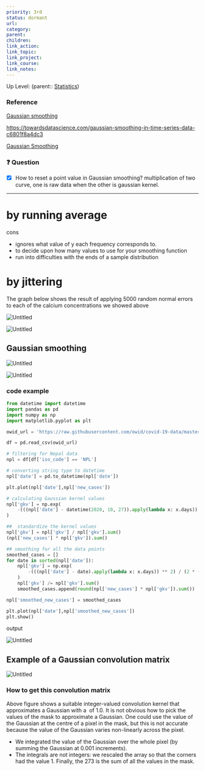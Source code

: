 ```yaml
---
priority: 3rd
status: dormant
url: 
category: 
parent: 
children: 
link_action: 
link_topic: 
link_project: 
link_course: 
link_notes: 
---
```

Up Level: (parent:: [Statistics](Statistics.md))


### Reference

[Gaussian smoothing](https://influentialpoints.com/Training/gaussian_smoothing.htm)

https://towardsdatascience.com/gaussian-smoothing-in-time-series-data-c6801f8a4dc3

[Gaussian Smoothing](https://homepages.inf.ed.ac.uk/rbf/HIPR2/gsmooth.htm)

### ❓ Question

- [x]  How to reset a point value in Gaussian smoothing? multiplication of two curve, one is raw data when the other is gaussian kernel.

---

# by running average

cons

- ignores what value of y each frequency corresponds to.
- to decide upon how many values to use for your smoothing function
- run into difficulties with the ends of a sample distribution

# by jittering

The graph below shows the result of applying 5000 random normal errors to each of the calcium concentrations we showed above

![Untitled](smoothing%20194f653fd61949729f0035c1e95d27e9/Untitled.png)

![Untitled](smoothing%20194f653fd61949729f0035c1e95d27e9/Untitled%201.png)

## Gaussian smoothing

![Untitled](smoothing%20194f653fd61949729f0035c1e95d27e9/Untitled%202.png)

![Untitled](smoothing%20194f653fd61949729f0035c1e95d27e9/Untitled%203.png)

### code example

```python
from datetime import datetime
import pandas as pd
import numpy as np
import matplotlib.pyplot as plt

owid_url = 'https://raw.githubusercontent.com/owid/covid-19-data/master/public/data/owid-covid-data.csv'

df = pd.read_csv(owid_url)

# filtering for Nepal data
npl = df[df['iso_code'] == 'NPL']

# converting string type to datetime 
npl['date'] = pd.to_datetime(npl['date'])

plt.plot(npl['date'],npl['new_cases'])

# calculating Gaussian kernel values 
npl['gkv'] = np.exp(
    -(((npl['date'] - datetime(2020, 10, 27)).apply(lambda x: x.days)) ** 2) / (2 * (2 ** 2))
)

##  standardize the kernel values 
npl['gkv'] = npl['gkv'] / npl['gkv'].sum()
(npl['new_cases'] * npl['gkv']).sum()

## smoothing for all the data points
smoothed_cases = []
for date in sorted(npl['date']):
    npl['gkv'] = np.exp(
        -(((npl['date'] - date).apply(lambda x: x.days)) ** 2) / (2 * (2 ** 2))
    )
    npl['gkv'] /= npl['gkv'].sum()
    smoothed_cases.append(round(npl['new_cases'] * npl['gkv']).sum())

npl['smoothed_new_cases'] = smoothed_cases

plt.plot(npl['date'],npl['smoothed_new_cases'])
plt.show()
```

output

![Untitled](smoothing%20194f653fd61949729f0035c1e95d27e9/Untitled%204.png)

## Example of a Gaussian convolution matrix

![Untitled](smoothing%20194f653fd61949729f0035c1e95d27e9/Untitled%205.png)

### How to get this convolution matrix

Above figure shows a suitable integer-valued convolution kernel that approximates a Gaussian with a  of 1.0. It is not obvious how to pick the values of the mask to approximate a Gaussian. One could use the value of the Gaussian at the centre of a pixel in the mask, but this is not accurate because the value of the Gaussian varies non-linearly across the pixel. 

- We integrated the value of the Gaussian over the whole pixel (by summing the Gaussian at 0.001 increments).
- The integrals are not integers: we rescaled the array so that the corners had the value 1. Finally, the 273 is the sum of all the values in the mask.